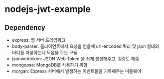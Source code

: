 # nodejs-jwt-example

## Dependency

* express: 웹 서버 프레임워크
* body-parser: 클라이언트에서 요청을 받을때 url-encoded 쿼리 및 json 형태의 바디를 파싱하는데 도움을 주는 모듈
* jsonwebtoken: JSON Web Token 을 쉽게 생성해주고, 검증도 해줌
* mongoose: MongoDB를 사용하기 위함
* morgan: Express 서버에서 발생하는 이벤트들을 기록해주는 미들웨어

